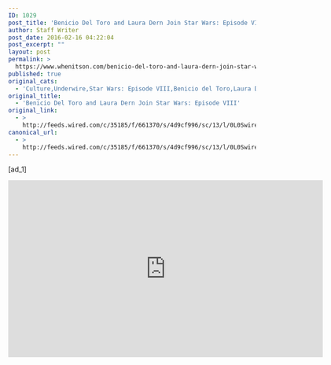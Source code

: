 ```yaml
---
ID: 1029
post_title: 'Benicio Del Toro and Laura Dern Join Star Wars: Episode VIII'
author: Staff Writer
post_date: 2016-02-16 04:22:04
post_excerpt: ""
layout: post
permalink: >
  https://www.whenitson.com/benicio-del-toro-and-laura-dern-join-star-wars-episode-viii/
published: true
original_cats:
  - 'Culture,Underwire,Star Wars: Episode VIII,Benicio del Toro,Laura Dern'
original_title:
  - 'Benicio Del Toro and Laura Dern Join Star Wars: Episode VIII'
original_link:
  - >
    http://feeds.wired.com/c/35185/f/661370/s/4d9cf996/sc/13/l/0L0Swired0N0C20A160C0A20Cepisode0Eviii0Ecast0Ebenicio0Edel0Etoro0Elaura0Edern0C/story01.htm
canonical_url:
  - >
    http://feeds.wired.com/c/35185/f/661370/s/4d9cf996/sc/13/l/0L0Swired0N0C20A160C0A20Cepisode0Eviii0Ecast0Ebenicio0Edel0Etoro0Elaura0Edern0C/story01.htm
---
```

 [ad_1]
<br><div id="start-of-content"><article class="content link-underline relative body-copy border-b pad-b-50" data-js="content" itemprop="articleBody" readability="50.853423336548"><p><iframe width="640" height="360" src="https://www.youtube.com/embed/en8mWFhIZGk" frameborder="0" allowfullscreen=""/></p>
<p>Looks like we won’t have to wait until next year’s <em>Episode VIII</em> to see our favorite characters from <em>Star Wars: The Force Awakens</em> again. OK, that’s only <em>kind of</em> true. If you consider “watching animated Lego versions of” characters “seeing” them, then you’ll definitely be seeing them again soon—like three-days-from-now soon. If not, then you’ll probably still be waiting until 2017. </p>
<p>The new animated short <em>Lego Star Wars: The Resistance Rises—Poe to the Rescue</em>, which will debut Monday on Disney XD, will feature, yes, Poe Dameron as well as Kylo Ren, Captain Phasma, BB-8, and others. (C-3PO! Hey girl!) The short is the first episode in the <em>Resistance Rises</em> series, which explains what happened in the events leading up to the First Order attack on Jakku in <em>The Force Awakens</em>. </p>
<p>Also, it looks really fun. Just look at little itty bitty Kylo Ren stomping off of that ship! </p>
<p>Check out a preview of the short, which will premiere after Monday’s <em>Gravity Falls</em> finale, above. </p>
							<a class="visually-hidden skip-to-text-link focusable bg-white" href="#start-of-content">Go Back to Top. Skip To: Start of Article.</a>
						</article>


					</div>
<br>[ad_2]
<br><a href="http://feeds.wired.com/c/35185/f/661370/s/4d9cf996/sc/13/l/0L0Swired0N0C20A160C0A20Cepisode0Eviii0Ecast0Ebenicio0Edel0Etoro0Elaura0Edern0C/story01.htm">Source </a>